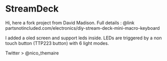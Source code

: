 # StreamDeck

Hi, here a fork project from David Madison.
Full details : @link partsnotincluded.com/electronics/diy-stream-deck-mini-macro-keyboard

I added a oled screen and support leds inside. LEDs are triggered by a non touch button (TTP223 button) with 6 light modes.


Twitter > @nico_themaire
